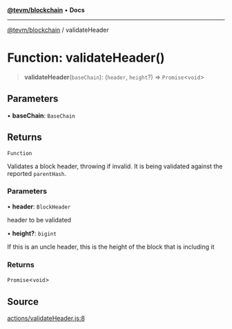 [**@tevm/blockchain**](../README.md) • **Docs**

***

[@tevm/blockchain](../globals.md) / validateHeader

# Function: validateHeader()

> **validateHeader**(`baseChain`): (`header`, `height`?) => `Promise`\<`void`\>

## Parameters

• **baseChain**: `BaseChain`

## Returns

`Function`

Validates a block header, throwing if invalid. It is being validated against the reported `parentHash`.

### Parameters

• **header**: `BlockHeader`

header to be validated

• **height?**: `bigint`

If this is an uncle header, this is the height of the block that is including it

### Returns

`Promise`\<`void`\>

## Source

[actions/validateHeader.js:8](https://github.com/evmts/tevm-monorepo/blob/main/packages/blockchain/src/actions/validateHeader.js#L8)
